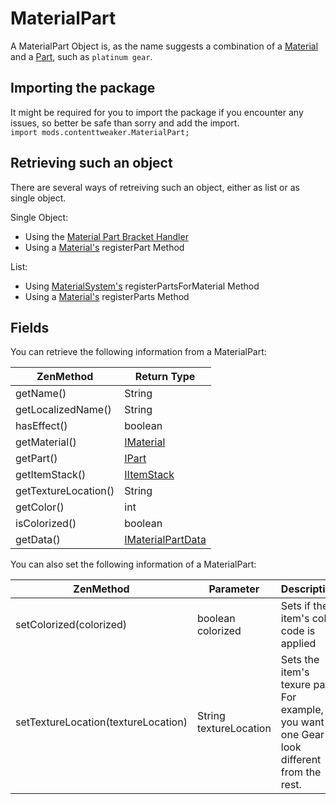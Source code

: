 # MaterialPart

A MaterialPart Object is, as the name suggests a combination of a [Material](/Mods/ContentTweaker/Materials/Materials/Material) and a [Part](/Mods/ContentTweaker/Materials/Parts/Part), such as `platinum gear`.

## Importing the package
It might be required for you to import the package if you encounter any issues, so better be safe than sorry and add the import.  
`import mods.contenttweaker.MaterialPart;` 

## Retrieving such an object
There are several ways of retreiving such an object, either as list or as single object.

Single Object:

- Using the [Material Part Bracket Handler](/Mods/ContentTweaker/Materials/Brackets/Bracket_MaterialPart)
- Using a [Material's](/Mods/ContentTweaker/Materials/Materials/Material) registerPart Method

List:

- Using [MaterialSystem's](/Mods/ContentTweaker/Materials/MaterialSystem) registerPartsForMaterial Method
- Using a [Material's](/Mods/ContentTweaker/Materials/Materials/Material) registerParts Method

## Fields

You can retrieve the following information from a MaterialPart:

| ZenMethod            | Return Type                                                                    |
|----------------------|--------------------------------------------------------------------------------|
| getName()            | String                                                                         |
| getLocalizedName()   | String                                                                         |
| hasEffect()          | boolean                                                                        |
| getMaterial()        | [IMaterial](/Mods/ContentTweaker/Materials/Materials/Material)                 |
| getPart()            | [IPart](/Mods/ContentTweaker/Materials/Parts/Part)                             |
| getItemStack()       | [IItemStack](/Vanilla/Items/IItemStack)                                        |
| getTextureLocation() | String                                                                         |
| getColor()           | int                                                                            |
| isColorized()        | boolean                                                                        |
| getData()            | [IMaterialPartData](/Mods/ContentTweaker/Materials/Materials/MaterialPartData) |

You can also set the following information of a MaterialPart:

| ZenMethod                           | Parameter              | Description                                                                                     |
|-------------------------------------|------------------------|-------------------------------------------------------------------------------------------------|
| setColorized(colorized)             | boolean colorized      | Sets if the item's color code is applied                                                        |
| setTextureLocation(textureLocation) | String textureLocation | Sets the item's texure path. For example, if you want one Gear to look different from the rest. |



